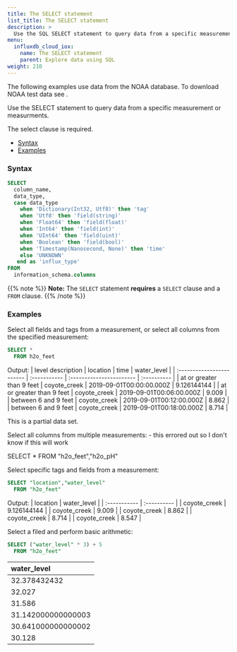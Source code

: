 ```yaml
---
title: The SELECT statement
list_title: The SELECT statement
description: >
  Use the SQL SELECT statement to query data from a specific measurement or measurments.
menu:
  influxdb_cloud_iox:
    name: The SELECT statement
    parent: Explore data using SQL
weight: 210
---
```


The following examples use data from the NOAA database.  To download NOAA test data see <insert doc name>.

Use the SELECT statement to query data from a specific measurement or measurments.  

The select clause is required.

- [Syntax](#syntax)
- [Examples](#examples)

### Syntax

```sql
SELECT
  column_name, 
  data_type, 
  case data_type 
    when 'Dictionary(Int32, Utf8)' then 'tag' 
    when 'Utf8' then 'field(string)'
    when 'Float64' then 'field(float)'
    when 'Int64' then 'field(int)'
    when 'UInt64' then 'field(uint)'
    when 'Boolean' then 'field(bool)'
    when 'Timestamp(Nanosecond, None)' then 'time'
    else 'UNKNOWN'
   end as 'influx_type' 
FROM
  information_schema.columns 
```

{{% note %}}
**Note:** The `SELECT` statement **requires** a `SELECT` clause and a `FROM` clause.
{{% /note %}}

### Examples

Select all fields and tags from a measurement, or select all columns from the specified measurement:

```sql
SELECT * 
  FROM h2o_feet
```

Output:
| level description         | location     | time                     | water_level |
| :------------------------ | :----------- | :----------------------- | :---------- |
| at or greater than 9 feet | coyote_creek | 2019-09-01T00:00:00.000Z | 9.126144144 |
| at or greater than 9 feet | coyote_creek | 2019-09-01T00:06:00.000Z |       9.009 |
| between 6 and 9 feet      | coyote_creek | 2019-09-01T00:12:00.000Z |       8.862 |
| between 6 and 9 feet      | coyote_creek | 2019-09-01T00:18:00.000Z |       8.714 |


This is a partial data set.

Select all columns from multiple measurements: - this errored out so I don't know if this will work

SELECT * FROM "h2o_feet","h2o_pH"

Select specific tags and fields from a measurement:

```sql
SELECT "location","water_level" 
  FROM "h2o_feet"
```
Output:
| location     | water_level |
| :----------- | :---------- |
| coyote_creek | 9.126144144 |
| coyote_creek | 9.009       |
| coyote_creek | 8.862       |
| coyote_creek | 8.714       |
| coyote_creek | 8.547       |

Select a filed and perform basic arithmetic:

```sql
SELECT ("water_level" * 3) + 5 
  FROM "h2o_feet"
```
| water_level        |
| :----------------- |
| 32.378432432       |
| 32.027             |
| 31.586             |
| 31.142000000000003 |
| 30.641000000000002 |
| 30.128             |



